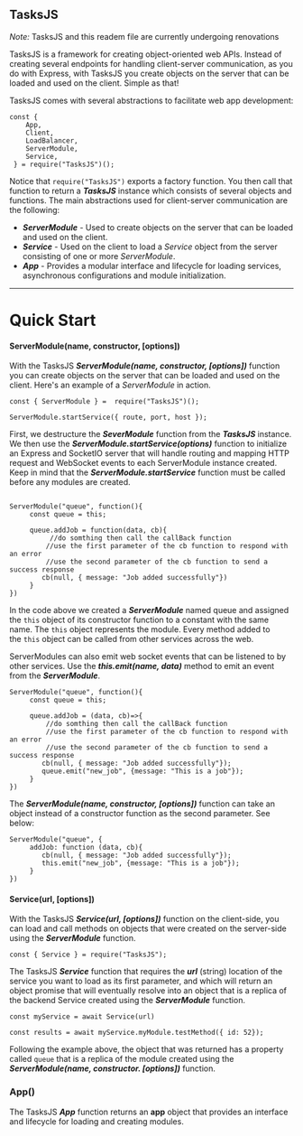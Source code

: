 ## TasksJS

*Note:* TasksJS and this readem file are currently undergoing renovations

TasksJS is a framework for creating object-oriented web APIs. 
Instead of creating several endpoints for handling client-server communication, as you do with Express, with TasksJS you create objects on the server that can be loaded and used on the client.  Simple as that!

TasksJS comes with several abstractions to facilitate web app development: 

```
const { 
    App,
    Client,
    LoadBalancer,
    ServerModule,
    Service,
 } = require("TasksJS")();
```
Notice that ` require("TasksJS") ` exports a factory function. You then call that function to return a ***TasksJS*** instance which consists of several objects and functions. The main  abstractions used for client-server communication are the following:

- ***ServerModule*** - Used to create objects on the server that can be loaded and used on the client. 
- ***Service*** - Used on the client to load a *Service* object from the server consisting of one or more *ServerModule*.
- ***App*** - Provides a modular interface and lifecycle for loading services, asynchronous configurations and module initialization. 

---

# Quick Start
#### ServerModule(name, constructor, [options])

With the TasksJS ***ServerModule(name, constructor, [options])*** function you can create objects on the server that can be loaded and used on the client. Here's an example of a *ServerModule* in action.

```
const { ServerModule } =  require("TasksJS")();

ServerModule.startService({ route, port, host });

```

First, we destructure the ***SeverModule*** function from the ***TasksJS*** instance. We then use the ***ServerModule.startService(options)*** function to initialize an Express and SocketIO server that will handle routing and mapping HTTP request and WebSocket events to each ServerModule instance created. Keep in mind that the ***ServerModule.startService*** function  must be called before any modules are created.

```

ServerModule("queue", function(){
     const queue = this;
     
     queue.addJob = function(data, cb){
          //do somthing then call the callBack function 
         //use the first parameter of the cb function to respond with an error 
         //use the second parameter of the cb function to send a success response
        cb(null, { message: "Job added successfully"}) 
     }
})

```

In the code above we created a ***ServerModule*** named queue and assigned the ` this ` object of its constructor function to a constant with the same name. The ` this ` object represents the module. Every method added to the ` this ` object can be called from other services across the web. 

ServerModules can also emit web socket events that can be listened to by other services. Use the ***this.emit(name, data)*** method to emit an event from the ***ServerModule***.

```
ServerModule("queue", function(){
     const queue = this;
     
     queue.addJob = (data, cb)=>{
         //do somthing then call the callBack function 
         //use the first parameter of the cb function to respond with an error 
         //use the second parameter of the cb function to send a success response
        cb(null, { message: "Job added successfully"});
        queue.emit("new_job", {message: "This is a job"});
     }
})

```
The  ***ServerModule(name, constructor, [options])*** function can take an object instead of a constructor function as the second parameter. See below:

```
ServerModule("queue", { 
     addJob: function (data, cb){
        cb(null, { message: "Job added successfully"});
        this.emit("new_job", {message: "This is a job"});
     }
})

```
#### Service(url, [options])

With the TasksJS ***Service(url, [options])*** function on the client-side, you can load and call methods on objects that were created on the server-side using the ***ServerModule*** function. 

```
const { Service } = require("TasksJS");

```
The TasksJS ***Service***  function that requires the ***url*** (string) location of the service you want to load as its first parameter, and which will return an object promise that will eventually resolve into an object that is a replica of the backend Service created using the ***ServerModule*** function.

```
const myService = await Service(url)
 
const results = await myService.myModule.testMethod({ id: 52});

```

Following the example above, the object that was returned has a property called ```queue``` that is a replica of the module created using the ***ServerModule(name, constructor. [options])*** function.

### App()

The TasksJS ***App*** function returns an **app** object that provides an interface and lifecycle for loading and creating modules.
